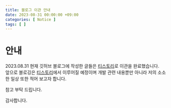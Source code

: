 ```yaml
---
title: 블로그 이관 안내
date: 2023-08-31 00:00:00 +09:00
categories: [ Notice ]
tags: [ ]
---
```


# 안내

2023.08.31 현재 깃허브 블로그에 작성한 글들은 [티스토리](https://ones1kk.tistory.com)로 이관을 완료했습니다.  
앞으로 블로깅은 [티스토리](https://ones1kk.tistory.com)에서 이루어질 예정이며 개발 관련 내용뿐만 아니라 저의 소소한 일상 또한 적어 보고자 합니다. 

참고 부탁 드립니다.

감사합니다. 
